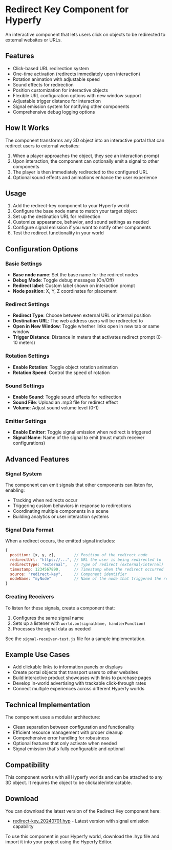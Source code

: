 # Redirect Key Component for Hyperfy

An interactive component that lets users click on objects to be redirected to external websites or URLs.

## Features

- Click-based URL redirection system
- One-time activation (redirects immediately upon interaction)
- Rotation animation with adjustable speed
- Sound effects for redirection
- Position customization for interactive objects
- Flexible URL configuration options with new window support
- Adjustable trigger distance for interaction
- Signal emission system for notifying other components
- Comprehensive debug logging options

## How It Works

The component transforms any 3D object into an interactive portal that can redirect users to external websites:

1. When a player approaches the object, they see an interaction prompt
2. Upon interaction, the component can optionally emit a signal to other components
3. The player is then immediately redirected to the configured URL
4. Optional sound effects and animations enhance the user experience

## Usage

1. Add the redirect-key component to your Hyperfy world
2. Configure the base node name to match your target object
3. Set up the destination URL for redirection
4. Customize appearance, behavior, and sound settings as needed
5. Configure signal emission if you want to notify other components
6. Test the redirect functionality in your world

## Configuration Options

### Basic Settings
- **Base node name**: Set the base name for the redirect nodes
- **Debug Mode**: Toggle debug messages (On/Off)
- **Redirect label**: Custom label shown on interaction prompt
- **Node position**: X, Y, Z coordinates for placement

### Redirect Settings
- **Redirect Type**: Choose between external URL or internal position
- **Destination URL**: The web address users will be redirected to
- **Open in New Window**: Toggle whether links open in new tab or same window
- **Trigger Distance**: Distance in meters that activates redirect prompt (0-10 meters)

### Rotation Settings
- **Enable Rotation**: Toggle object rotation animation
- **Rotation Speed**: Control the speed of rotation

### Sound Settings
- **Enable Sound**: Toggle sound effects for redirection
- **Sound File**: Upload an .mp3 file for redirect effect
- **Volume**: Adjust sound volume level (0-1)

### Emitter Settings
- **Enable Emitter**: Toggle signal emission when redirect is triggered
- **Signal Name**: Name of the signal to emit (must match receiver configurations)

## Advanced Features

### Signal System

The component can emit signals that other components can listen for, enabling:

- Tracking when redirects occur
- Triggering custom behaviors in response to redirections
- Coordinating multiple components in a scene
- Building analytics or user interaction systems

### Signal Data Format

When a redirect occurs, the emitted signal includes:

```javascript
{
  position: [x, y, z],        // Position of the redirect node
  redirectUrl: "https://...", // URL the user is being redirected to
  redirectType: "external",   // Type of redirect (external/internal)
  timestamp: 1234567890,      // Timestamp when the redirect occurred
  source: "redirect-key",     // Component identifier 
  nodeName: "myNode"          // Name of the node that triggered the redirect
}
```

### Creating Receivers

To listen for these signals, create a component that:

1. Configures the same signal name
2. Sets up a listener with `world.on(signalName, handlerFunction)`
3. Processes the signal data as needed

See the `signal-receiver-test.js` file for a sample implementation.

## Example Use Cases

- Add clickable links to information panels or displays
- Create portal objects that transport users to other websites
- Build interactive product showcases with links to purchase pages
- Develop in-world advertising with trackable click-through rates
- Connect multiple experiences across different Hyperfy worlds

## Technical Implementation

The component uses a modular architecture:

- Clean separation between configuration and functionality
- Efficient resource management with proper cleanup
- Comprehensive error handling for robustness
- Optional features that only activate when needed
- Signal emission that's fully configurable and optional

## Compatibility

This component works with all Hyperfy worlds and can be attached to any 3D object. It requires the object to be clickable/interactable.

## Download

You can download the latest version of the Redirect Key component here:

- [redirect-key_20240701.hyp](https://statics.numinia.xyz/hyperfy-components/redirect-key_20240701.hyp) - Latest version with signal emission capability

To use this component in your Hyperfy world, download the .hyp file and import it into your project using the Hyperfy Editor.

